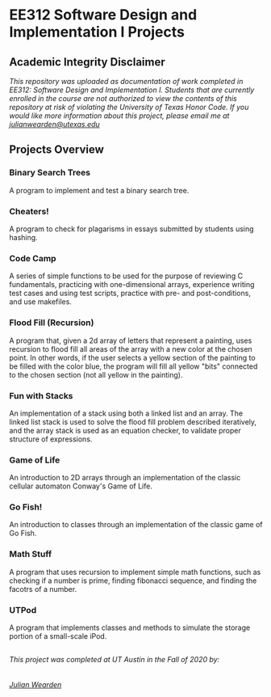 # EE312 Software Design and Implementation I Projects

## Academic Integrity Disclaimer

*This repository was uploaded as documentation of work completed in EE312: Software Design and Implementation I. Students that are currently enrolled in the course are not authorized to view the contents of this repository at risk of violating the University of Texas Honor Code. If you would like more information about this project, please email me at julianwearden@utexas.edu*

## Projects Overview

### Binary Search Trees
A program to implement and test a binary search tree.

### Cheaters!
A program to check for plagarisms in essays submitted by students using hashing.

### Code Camp
A series of simple functions to be used for the purpose of reviewing C fundamentals, practicing with one-dimensional arrays, experience writing test cases and using test scripts, practice with pre- and post-conditions, and use makefiles.

### Flood Fill (Recursion)
A program that, given a 2d array of letters that represent a painting, uses recursion to flood fill all areas of the array with a new color at the chosen point. In other words, if the user selects a yellow section of the painting to be filled with the color blue, the program will fill all yellow "bits" connected to the chosen section (not all yellow in the painting).

### Fun with Stacks
An implementation of a stack using both a linked list and an array. The linked list stack is used to solve the flood fill problem described iteratively, and the array stack is used as an equation checker, to validate proper structure of expressions.

### Game of Life
An introduction to 2D arrays through an implementation of the classic cellular automaton Conway's Game of Life.

### Go Fish!
An introduction to classes through an implementation of the classic game of Go Fish.

### Math Stuff
A program that uses recursion to implement simple math functions, such as checking if a number is prime, finding fibonacci sequence, and finding the facotrs of a number.

### UTPod
A program that implements classes and methods to simulate the storage portion of a small-scale iPod.

##
###### This project was completed at UT Austin in the Fall of 2020 by: 
###### <a href="mailto:julianwearden@utexas.edu">Julian Wearden
